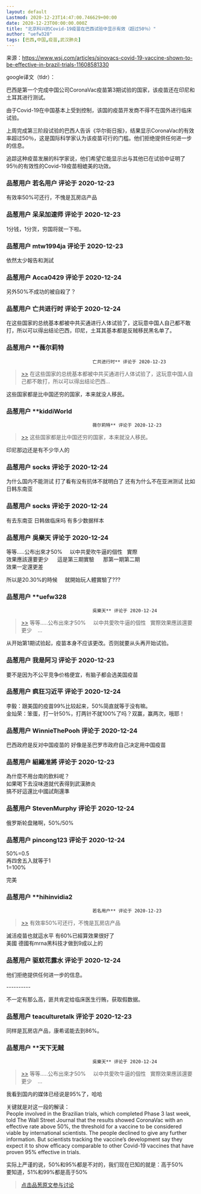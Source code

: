 ```yaml
---
layout: default
Lastmod: 2020-12-23T14:47:00.746629+00:00
date: 2020-12-23T00:00:00.000Z
title: "北京科兴的Covid-19疫苗在巴西试验中显示有效（超过50％）"
author: "uefw328"
tags: [巴西,中国,疫苗,武汉肺炎]
---
```


来源：https://www.wsj.com/articles/sinovacs-covid-19-vaccine-shown-to-be-effective-in-brazil-trials-11608581330  
  
google译文（tldr）：  
  
巴西是第一个完成中国公司CoronaVac疫苗第3期试验的国家，该疫苗还在印尼和土耳其进行测试。  
  
由于Covid-19在中国基本上受到控制，该国的疫苗开发商不得不在国外进行临床试验。  
  
上周完成第三阶段试验的巴西人告诉《华尔街日报》，结果显示CoronaVac的有效率超过50％，这是国际科学家认为该疫苗可行的门槛。他们拒绝提供任何进一步的信息。  
  
追踪这种疫苗发展的科学家说，他们希望它能显示出与其他已在试验中证明了95％的有效性的Covid-19疫苗相媲美的功效。

            
### 品葱用户 **若名用户** 评论于 2020-12-23
        
有效率50%可还行，不愧是瓦房店产品
        


            
### 品葱用户 **呆呆加速师** 评论于 2020-12-23
        
1分钱，1分货，穷国将就一下啦。
        


            
### 品葱用户 **mtw1994ja** 评论于 2020-12-23
        
依然太少報告和測試
        


            
### 品葱用户 **Acca0429** 评论于 2020-12-24
        
另外50%不成功的被自殺了？
        


            
### 品葱用户 **亡共进行时** 评论于 2020-12-24
        
在这些国家的总统基本都被中共买通进行人体试验了，这玩意中国人自己都不敢打，所以可以得出结论巴西，印尼，土耳其基本都是反贼移民黑名单了。
        


            
### 品葱用户 **薇尔莉特				
									亡共进行时** 评论于 2020-12-23
        
> [\>>]( "/article/item_id-569524#") 在这些国家的总统基本都被中共买通进行人体试验了，这玩意中国人自己都不敢打，所以可以得出结论巴西...

  
这些国家都是比中国还穷的国家，本来就没人移民。
        


            
### 品葱用户 **kiddiWorld				
									薇尔莉特** 评论于 2020-12-23
        
> [\>>]( "/article/item_id-569525#") 这些国家都是比中国还穷的国家，本来就没人移民。

  
  
印尼那边还是有不少华人的
        


            
### 品葱用户 **socks** 评论于 2020-12-24
        
为什么国内不能测试 打了看有没有抗体不就明白了 还有为什么不在亚洲测试 比如日韩东南亚
        


            
### 品葱用户 **socks** 评论于 2020-12-24
        
有去东南亚 日韩做临床吗 有多少数据样本
        


            
### 品葱用户 **吳樂天** 评论于 2020-12-24
        
等等.....公布出來才50%     以中共愛吹牛逼的個性   實際  
效果應該還要更少      這是第三期實驗      那第一期第二期  
效果一定還更差  
  
所以是20.30%的時候     就開始玩人體實驗了???
        


            
### 品葱用户 **uefw328				
									吳樂天** 评论于 2020-12-24
        
> [\>>]( "/article/item_id-569536#") 等等.....公布出來才50%     以中共愛吹牛逼的個性   實際效果應該還要更少    ...

  
  
从开始第1期试验起，疫苗本身不应该更改。否则就要从头再开始试验。
        


            
### 品葱用户 **我是阿习** 评论于 2020-12-23
        
要不是因为不公平竞争价格便宜，有脑子都会选美国疫苗
        


            
### 品葱用户 **疯狂习近平** 评论于 2020-12-24
        
李毅：跟美国的疫苗99%比较起来，50%简直就等于没有嘛。  
金灿荣：笨蛋，打一针50%，打两针不就100%了吗？双赢，赢两次，哦耶！
        


            
### 品葱用户 **WinnieThePooh** 评论于 2020-12-24
        
巴西政府是反对中国疫苗的 好像是圣巴罗市政府自己决定用中国疫苗
        


            
### 品葱用户 **組織准將** 评论于 2020-12-23
        
為什麼不用台南的飲料呢？  
如果喝下去沒味道就代表得到武漢肺炎  
搞不好這還比中國試劑還準
        


            
### 品葱用户 **StevenMurphy** 评论于 2020-12-24
        
俄罗斯轮盘赌啊，50%/50%
        


            
### 品葱用户 **pincong123** 评论于 2020-12-24
        
50%=0.5  
再四舍五入就等于1  
1=100%  
  
完美
        


            
### 品葱用户 **hihinvidia2				
									若名用户** 评论于 2020-12-23
        
> [\>>]( "/article/item_id-569476#") 有效率50%可还行，不愧是瓦房店产品

  
滅活疫苗也就這水平 有60%已經算效果很好了  
美國 德國有mrna黑科技才做到9成以上的
        


            
### 品葱用户 **驱蚊花露水** 评论于 2020-12-24
        
他们拒绝提供任何进一步的信息。  
  
\----------  
  
不一定有那么高，匪共肯定给临床医生行贿，获取假数据。
        


            
### 品葱用户 **teaculturetalk** 评论于 2020-12-23
        
同样是瓦房店产品，康希诺能去到86%。
        


            
### 品葱用户 **天下无贼				
									吳樂天** 评论于 2020-12-24
        
> [\>>]( "/article/item_id-569536#") 等等.....公布出來才50%     以中共愛吹牛逼的個性   實際效果應該還要更少    ...

  
  
我看到国内的媒体已经说是95%了，哈哈  
  
关键就是对这一段的解读：  
People involved in the Brazilian trials, which completed Phase 3 last week, told The Wall Street Journal that the results showed CoronaVac with an effective rate above 50%, the threshold for a vaccine to be considered viable by international scientists. The people declined to give any further information. But scientists tracking the vaccine’s development say they expect it to show efficacy comparable to other Covid-19 vaccines that have proven 95% effective in trials.  
  
实际上严谨的说，50%和95%都是不对的，我们现在已知的就是：高于50%  
要知道，51%和99%都是高于50%
        






> [点击品葱原文参与讨论](https://pincong.rocks/article/27757)

